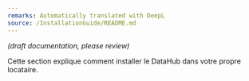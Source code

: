 ```yaml
---
remarks: Automatically translated with DeepL
source: /InstallationGuide/README.md
---
```


_(draft documentation, please review)_

Cette section explique comment installer le DataHub dans votre propre locataire.
